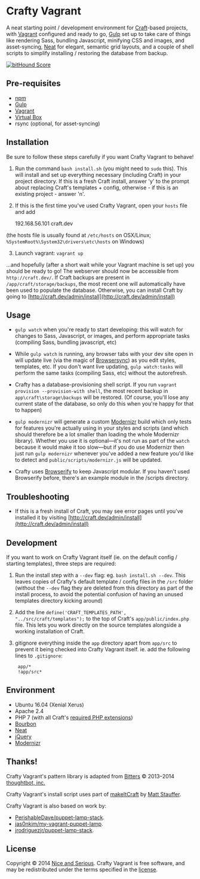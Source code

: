 # Crafty Vagrant

A neat starting point / development environment for [Craft](http://buildwithcraft.com/)-based projects, with [Vagrant](https://www.vagrantup.com/) configured and ready to go, [Gulp](http://gulpjs.com/) set up to take care of things like rendering Sass, bundling Javascript, minifying CSS and images, and asset-syncing, [Neat](http://neat.bourbon.io/) for elegant, semantic grid layouts, and a couple of shell scripts to simplify installing / restoring the database from backup.

[![bitHound Score](https://www.bithound.io/github/niceandserious/crafty-vagrant/badges/score.svg)](https://www.bithound.io/github/niceandserious/crafty-vagrant)

## Pre-requisites
* [npm](https://www.npmjs.com/)
* [Gulp](http://gulpjs.com/)
* [Vagrant](http://www.vagrantup.com/)
* [Virtual Box](https://www.virtualbox.org/)
* rsync (optional, for asset-syncing)

## Installation

Be sure to follow these steps carefully if you want Crafty Vagrant to behave!

1. Run the command `bash install.sh` (you might need to `sudo` this). This will install and set up everything necessary (including Craft) in your project directory. If this is a fresh Craft install, answer 'y' to the prompt about replacing Craft's templates + config, otherwise - if this is an existing project - answer 'n'.

2. If this is the first time you've used Crafty Vagrant, open your `hosts` file and add

      192.168.56.101    craft.dev

  (the hosts file is usually found at `/etc/hosts` on OSX/Linux; `%SystemRoot%\System32\drivers\etc\hosts` on Windows)

3. Launch vagrant: `vagrant up`

...and hopefully (after a short wait while your Vagrant machine is set up) you should be ready to go! The webserver should now be accessible from `http://craft.dev/`. If Craft backups are present in `/app/craft/storage/backups`, the most recent one will automatically have been used to populate the database. Otherwise, you can install Craft by going to [http://craft.dev/admin/install](http://craft.dev/admin/install)

## Usage

* `gulp watch` when you're ready to start developing: this will watch for changes to Sass, Javascript, or images, and perform appropriate tasks (compiling Sass, bundling javascript, etc)

* While `gulp watch` is running, any browser tabs with your dev site open in will update live (via the magic of [Browsersync](https://www.browsersync.io/)) as you edit styles, templates, etc. If you don't want live updating, `gulp watch:tasks` will perform the same tasks (compiling Sass, etc) without the autorefresh.

* Crafty has a database-provisioning shell script. If you run `vagrant provision --provision-with shell`, the most recent backup in `app\craft\storage\backups` will be restored. (Of course, you'll lose any current state of the database, so only do this when you're happy for that to happen)

* `gulp modernizr` will generate a custom [Modernizr](https://modernizr.com/) build which only tests for features you're actually using in your styles and scripts (and which should therefore be a lot smaller than loading the whole Modernizr library). Whether you use it is optional—it's not run as part of the `watch` because it would make it too slow—but if you do use Modernizr then just run `gulp modernizr` whenever you've added a new feature you'd like to detect and `public/scripts/modernizr.js` will be updated.

* Crafty uses [Browserify](http://browserify.org/) to keep Javascript modular. If you haven't used Browserify before, there's an example module in the /scripts directory.

## Troubleshooting

* If this is a fresh install of Craft, you may see error pages until you've installed it by visiting  [http://craft.dev/admin/install](http://craft.dev/admin/install)

## Development

If you want to work on Crafty Vagrant itself (ie. on the default config / starting templates), three steps are required:

1. Run the install step with a `--dev` flag: eg. `bash install.sh --dev`. This leaves copies of Crafty's default template / config files in the `/src` folder (without the `--dev` flag they are deleted from this directory as part of the install process, to avoid the potential confusion of having an unused templates directory kicking around)

2. Add the line `define('CRAFT_TEMPLATES_PATH', "../src/craft/templates");` to the top of Craft's `app/public/index.php` file. This lets you work directly on the source templates alongside a working installation of Craft.

3. gitignore everything inside the `app` directory apart from `app/src` to prevent it being checked into Crafty Vagrant itself. ie. add the following lines to `.gitignore`:

        app/*
        !app/src*


## Environment

* Ubuntu 16.04 (Xenial Xerus)
* Apache 2.4
* PHP 7 (with all Craft's [required PHP extensions](http://buildwithcraft.com/docs/requirements#required-php-extensions))
* [Bourbon](http://bourbon.io/)
* [Neat](http://neat.bourbon.io/)
* [jQuery](http://jquery.com/)
* [Modernizr](http://modernizr.com/)

## Thanks!

Crafty Vagrant's pattern library is adapted from [Bitters](http://bitters.bourbon.io/) © 2013–2014 [thoughtbot, inc.](http://thoughtbot.com/)

Crafty Vagrant's install script uses part of [makeItCraft](https://github.com/mattstauffer/makeItCraft) by [Matt Stauffer](https://mattstauffer.co/).

Crafty Vagrant is also based on work by:
* [PerishableDave/puppet-lamp-stack](https://github.com/PerishableDave/puppet-lamp-stack).
* [jas0nkim/my-vagrant-puppet-lamp](https://github.com/jas0nkim/my-vagrant-puppet-lamp).
* [jrodriguezjr/puppet-lamp-stack](https://github.com/jrodriguezjr/puppet-lamp-stack).

## License

Copyright © 2014 [Nice and Serious](http://niceandserious.com/). Crafty Vagrant is free software, and may be redistributed under the terms specified in the [license](https://github.com/niceandserious/crafty-vagrant/blob/master/LICENSE.md).
